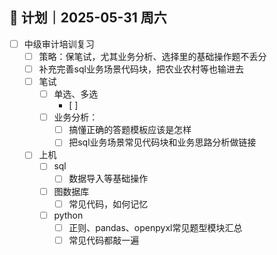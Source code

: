 
## 🧭 计划｜2025-05-31 周六
- [ ] 中级审计培训复习
	- [ ] 策略：保笔试，尤其业务分析、选择里的基础操作题不丢分
	- [ ] 补充完善sql业务场景代码块，把农业农村等也输进去
	- [ ] 笔试
		- [ ] 单选、多选
			- [ ] 
		- [ ] 业务分析：
			- [ ] 搞懂正确的答题模板应该是怎样
			- [ ] 把sql业务场景常见代码块和业务思路分析做链接
	- [ ] 上机
		- [ ] sql
			- [ ] 数据导入等基础操作
		- [ ] 图数据库
			- [ ] 常见代码，如何记忆
		- [ ] python
			- [ ] 正则、pandas、openpyxl常见题型模块汇总
			- [ ] 常见代码都敲一遍